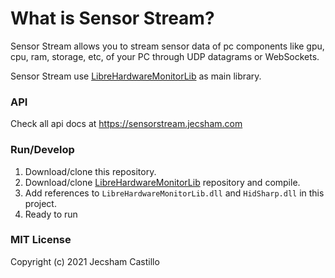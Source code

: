 # What is Sensor Stream?
Sensor Stream allows you to stream sensor data of pc components like gpu, cpu, ram, storage, etc, of your PC through UDP datagrams or WebSockets.

Sensor Stream use [LibreHardwareMonitorLib](https://github.com/LibreHardwareMonitor/LibreHardwareMonitor) as main library.

### API
Check all api docs at https://sensorstream.jecsham.com

### Run/Develop
1. Download/clone this repository.
2. Download/clone [LibreHardwareMonitorLib](https://github.com/LibreHardwareMonitor/LibreHardwareMonitor) repository and compile.
3. Add references to `LibreHardwareMonitorLib.dll` and `HidSharp.dll` in this project.
5. Ready to run


### MIT License
Copyright (c) 2021 Jecsham Castillo
